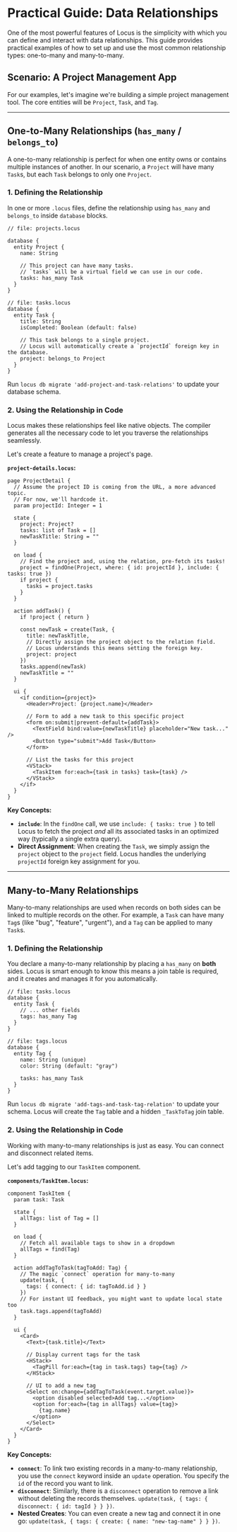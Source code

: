 # Practical Guide: Data Relationships

One of the most powerful features of Locus is the simplicity with which you can define and interact with data relationships. This guide provides practical examples of how to set up and use the most common relationship types: one-to-many and many-to-many.

## Scenario: A Project Management App

For our examples, let's imagine we're building a simple project management tool. The core entities will be `Project`, `Task`, and `Tag`.

---

## One-to-Many Relationships (`has_many` / `belongs_to`)

A one-to-many relationship is perfect for when one entity owns or contains multiple instances of another. In our scenario, a `Project` will have many `Task`s, but each `Task` belongs to only one `Project`.

### 1. Defining the Relationship

In one or more `.locus` files, define the relationship using `has_many` and `belongs_to` inside `database` blocks.

```locus
// file: projects.locus

database {
  entity Project {
    name: String
    
    // This project can have many tasks.
    // `tasks` will be a virtual field we can use in our code.
    tasks: has_many Task
  }
}

// file: tasks.locus
database {
  entity Task {
    title: String
    isCompleted: Boolean (default: false)

    // This task belongs to a single project.
    // Locus will automatically create a `projectId` foreign key in the database.
    project: belongs_to Project
  }
}
```

Run `locus db migrate 'add-project-and-task-relations'` to update your database schema.

### 2. Using the Relationship in Code

Locus makes these relationships feel like native objects. The compiler generates all the necessary code to let you traverse the relationships seamlessly.

Let's create a feature to manage a project's page.

**`project-details.locus`:**

```locus
page ProjectDetail {
  // Assume the project ID is coming from the URL, a more advanced topic.
  // For now, we'll hardcode it.
  param projectId: Integer = 1

  state {
    project: Project?
    tasks: list of Task = []
    newTaskTitle: String = ""
  }

  on load {
    // Find the project and, using the relation, pre-fetch its tasks!
    project = findOne(Project, where: { id: projectId }, include: { tasks: true })
    if project {
      tasks = project.tasks
    }
  }

  action addTask() {
    if !project { return }

    const newTask = create(Task, { 
      title: newTaskTitle,
      // Directly assign the project object to the relation field.
      // Locus understands this means setting the foreign key.
      project: project 
    })
    tasks.append(newTask)
    newTaskTitle = ""
  }

  ui {
    <if condition={project}>
      <Header>Project: {project.name}</Header>
      
      // Form to add a new task to this specific project
      <form on:submit|prevent-default={addTask}>
        <TextField bind:value={newTaskTitle} placeholder="New task..." />
        <Button type="submit">Add Task</Button>
      </form>

      // List the tasks for this project
      <VStack>
        <TaskItem for:each={task in tasks} task={task} />
      </VStack>
    </if>
  }
}
```


**Key Concepts:**
*   **`include`**: In the `findOne` call, we use `include: { tasks: true }` to tell Locus to fetch the project *and* all its associated tasks in an optimized way (typically a single extra query).
*   **Direct Assignment**: When creating the `Task`, we simply assign the `project` object to the `project` field. Locus handles the underlying `projectId` foreign key assignment for you.

---

## Many-to-Many Relationships

Many-to-many relationships are used when records on both sides can be linked to multiple records on the other. For example, a `Task` can have many `Tag`s (like "bug", "feature", "urgent"), and a `Tag` can be applied to many `Task`s.

### 1. Defining the Relationship

You declare a many-to-many relationship by placing a `has_many` on **both** sides. Locus is smart enough to know this means a join table is required, and it creates and manages it for you automatically.

```locus
// file: tasks.locus
database {
  entity Task {
    // ... other fields
    tags: has_many Tag
  }
}

// file: tags.locus
database {
  entity Tag {
    name: String (unique)
    color: String (default: "gray")

    tasks: has_many Task
  }
}
```

Run `locus db migrate 'add-tags-and-task-tag-relation'` to update your schema. Locus will create the `Tag` table and a hidden `_TaskToTag` join table.

### 2. Using the Relationship in Code

Working with many-to-many relationships is just as easy. You can connect and disconnect related items.

Let's add tagging to our `TaskItem` component.

**`components/TaskItem.locus`:**

```locus
component TaskItem {
  param task: Task
  
  state {
    allTags: list of Tag = []
  }

  on load {
    // Fetch all available tags to show in a dropdown
    allTags = find(Tag)
  }

  action addTagToTask(tagToAdd: Tag) {
    // The magic `connect` operation for many-to-many
    update(task, {
      tags: { connect: { id: tagToAdd.id } }
    })
    // For instant UI feedback, you might want to update local state too
    task.tags.append(tagToAdd)
  }

  ui {
    <Card>
      <Text>{task.title}</Text>
      
      // Display current tags for the task
      <HStack>
        <TagPill for:each={tag in task.tags} tag={tag} />
      </HStack>

      // UI to add a new tag
      <Select on:change={addTagToTask(event.target.value)}>
        <option disabled selected>Add tag...</option>
        <option for:each={tag in allTags} value={tag}>
          {tag.name}
        </option>
      </Select>
    </Card>
  }
}
```


**Key Concepts:**
*   **`connect`**: To link two existing records in a many-to-many relationship, you use the `connect` keyword inside an `update` operation. You specify the `id` of the record you want to link.
*   **`disconnect`**: Similarly, there is a `disconnect` operation to remove a link without deleting the records themselves. `update(task, { tags: { disconnect: { id: tagId } } })`.
*   **Nested Creates**: You can even create a new tag and connect it in one go: `update(task, { tags: { create: { name: "new-tag-name" } } })`.

